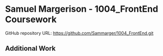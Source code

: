 # Samuel Margerison - 1004_FrontEnd Coursework 

GitHub repository URL: https://github.com/Sammarger/1004_FrontEnd.git

## Additional Work